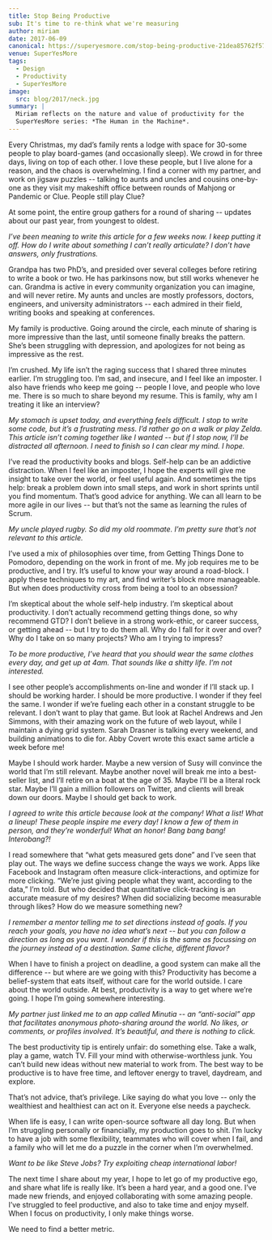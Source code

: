 ```yaml
---
title: Stop Being Productive
sub: It's time to re-think what we're measuring
author: miriam
date: 2017-06-09
canonical: https://superyesmore.com/stop-being-productive-21dea85762f5753eb5299009a767141c
venue: SuperYesMore
tags:
  - Design
  - Productivity
  - SuperYesMore
image:
  src: blog/2017/neck.jpg
summary: |
  Miriam reflects on the nature and value of productivity for the
  SuperYesMore series: *The Human in the Machine*.
---
```


Every Christmas, my dad’s family rents a lodge
with space for 30-some people to play board-games (and occasionally sleep).
We crowd in for three days, living on top of each other.
I love these people, but I live alone for a reason,
and the chaos is overwhelming.
I find a corner with my partner, and work on jigsaw puzzles --
talking to aunts and uncles and cousins one-by-one
as they visit my makeshift office between rounds of
Mahjong or Pandemic or Clue.
People still play Clue?

At some point, the entire group gathers for a round of sharing --
updates about our past year, from youngest to oldest.

*I’ve been meaning to write this article for a few weeks now. I keep putting it off. How do I write about something I can’t really articulate? I don’t have answers, only frustrations.*

Grandpa has two PhD’s, and presided over several colleges before retiring to write a book or two. He has parkinsons now, but still works whenever he can. Grandma is active in every community organization you can imagine, and will never retire. My aunts and uncles are mostly professors, doctors, engineers, and university administrators -- each admired in their field, writing books and speaking at conferences.

My family is productive. Going around the circle, each minute of sharing is more impressive than the last, until someone finally breaks the pattern. She’s been struggling with depression, and apologizes for not being as impressive as the rest.

I’m crushed. My life isn’t the raging success that I shared three minutes earlier. I’m struggling too. I’m sad, and insecure, and I feel like an imposter. I also have friends who keep me going -- people I love, and people who love me. There is so much to share beyond my resume. This is family, why am I treating it like an interview?

*My stomach is upset today, and everything feels difficult. I stop to write some code, but it’s a frustrating mess. I’d rather go on a walk or play Zelda. This article isn’t coming together like I wanted -- but if I stop now, I’ll be distracted all afternoon. I need to finish so I can clear my mind. I hope.*

I’ve read the productivity books and blogs. Self-help can be an addictive distraction. When I feel like an imposter, I hope the experts will give me insight to take over the world, or feel useful again. And sometimes the tips help: break a problem down into small steps, and work in short sprints until you find momentum. That’s good advice for anything. We can all learn to be more agile in our lives -- but that’s not the same as learning the rules of Scrum.

*My uncle played rugby. So did my old roommate. I’m pretty sure that’s not relevant to this article.*

I’ve used a mix of philosophies over time, from Getting Things Done to Pomodoro, depending on the work in front of me. My job requires me to be productive, and I try. It’s useful to know your way around a road-block. I apply these techniques to my art, and find writer’s block more manageable. But when does productivity cross from being a tool to an obsession?

I’m skeptical about the whole self-help industry. I’m skeptical about productivity. I don’t actually recommend getting things done, so why recommend GTD? I don’t believe in a strong work-ethic, or career success, or getting ahead -- but I try to do them all. Why do I fall for it over and over? Why do I take on so many projects? Who am I trying to impress?

*To be more productive, I’ve heard that you should wear the same clothes every day, and get up at 4am. That sounds like a shitty life. I’m not interested.*

I see other people’s accomplishments on-line and wonder if I’ll stack up. I should be working harder. I should be more productive. I wonder if they feel the same. I wonder if we’re fueling each other in a constant struggle to be relevant. I don’t want to play that game. But look at Rachel Andrews and Jen Simmons, with their amazing work on the future of web layout, while I maintain a dying grid system. Sarah Drasner is talking every weekend, and building animations to die for. Abby Covert wrote this exact same article a week before me!

Maybe I should work harder. Maybe a new version of Susy will convince the world that I’m still relevant. Maybe another novel will break me into a best-seller list, and I’ll retire on a boat at the age of 35. Maybe I’ll be a literal rock star. Maybe I’ll gain a million followers on Twitter, and clients will break down our doors. Maybe I should get back to work.

*I agreed to write this article because look at the company! What a list! What a lineup! These people inspire me every day! I know a few of them in person, and they’re wonderful! What an honor! Bang bang bang! Interobang?!*

I read somewhere that “what gets measured gets done” and I’ve seen that play out. The ways we define success change the ways we work. Apps like Facebook and Instagram often measure click-interactions, and optimize for more clicking. “We’re just giving people what they want, according to the data,” I’m told. But who decided that quantitative click-tracking is an accurate measure of my desires? When did socializing become measurable through likes? How do we measure something new?

*I remember a mentor telling me to set directions instead of goals. If you reach your goals, you have no idea what’s next -- but you can follow a direction as long as you want. I wonder if this is the same as focussing on the journey instead of a destination. Same cliche, different flavor?*

When I have to finish a project on deadline, a good system can make all the difference -- but where are we going with this? Productivity has become a belief-system that eats itself, without care for the world outside. I care about the world outside. At best, productivity is a way to get where we’re going. I hope I’m going somewhere interesting.

*My partner just linked me to an app called Minutia -- an “anti-social” app that facilitates anonymous photo-sharing around the world. No likes, or comments, or profiles involved. It’s beautiful, and there is nothing to click.*

The best productivity tip is entirely unfair: do something else. Take a walk, play a game, watch TV. Fill your mind with otherwise-worthless junk. You can’t build new ideas without new material to work from. The best way to be productive is to have free time, and leftover energy to travel, daydream, and explore.

That’s not advice, that’s privilege. Like saying do what you love -- only the wealthiest and healthiest can act on it. Everyone else needs a paycheck.

When life is easy, I can write open-source software all day long. But when I’m struggling personally or financially, my production goes to shit. I’m lucky to have a job with some flexibility, teammates who will cover when I fail, and a family who will let me do a puzzle in the corner when I’m overwhelmed.

*Want to be like Steve Jobs? Try exploiting cheap international labor!*

The next time I share about my year, I hope to let go of my productive ego, and share what life is really like. It’s been a hard year, and a good one. I’ve made new friends, and enjoyed collaborating with some amazing people. I’ve struggled to feel productive, and also to take time and enjoy myself. When I focus on productivity, I only make things worse.

We need to find a better metric.
